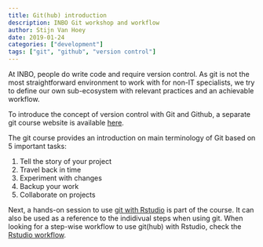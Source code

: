 ```yaml
---
title: Git(hub) introduction
description: INBO Git workshop and workflow
author: Stijn Van Hoey
date: 2019-01-24
categories: ["development"]
tags: ["git", "github", "version control"]
---
```


At INBO, people do write code and require version control. As git is not the most straightforward environment to 
work with for non-IT specialists, we try to define our own sub-ecosystem with relevant practices and an 
achievable workflow.

To introduce the concept of version control with Git and Github, a separate git course website is 
available [here](https://inbo.github.io/git-course/index.html). 

The git course provides an introduction on main terminology of Git based on 5 important tasks:

1. Tell the story of your project
2. Travel back in time
3. Experiment with changes
4. Backup your work
5. Collaborate on projects

Next, a hands-on session to use [git with Rstudio](https://inbo.github.io/git-course/course_rstudio.html) is 
part of the course. It can also be used as a reference to the indidivual steps when using git. When looking 
for a step-wise workflow to use git(hub) with Rstudio, check the 
[Rstudio workflow](https://inbo.github.io/git-course/workflow_rstudio.html).
